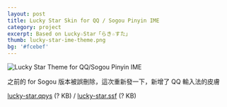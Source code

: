```yaml
---
layout: post
title: Lucky Star Skin for QQ / Sogou Pinyin IME
category: project
excerpt: Based on Lucky☆Star「らき☆すた」
thumb: lucky-star-ime-theme.png
bg: '#fcebef'
---
```


<p><img src="{{ site.file }}/lucky-star-for-sogou_large.png" alt="Lucky Star Theme for QQ/Sogou Pinyin IME"></p>

<p>之前的 for Sogou 版本被誤刪除，這次重新發一下，新增了 QQ 輸入法的皮膚</p>

<p class=download><a href="http://skin.py.qq.com/fcgi-bin/showdetail?skinid=4293199403">lucky-star.qpys</a> (? KB) / <a href="http://pinyin.sogou.com/skins/sv_307818.html">lucky-star.ssf</a> (? KB)</p>
